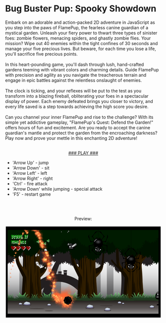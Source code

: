 # Bug Buster Pup: Spooky Showdown
Embark on an adorable and action-packed 2D adventure in JavaScript as you step into the paws of FlamePup, the fearless canine guardian of a mystical garden. Unleash your fiery power to thwart three types of sinister foes: zombie flowers, menacing spiders, and ghastly zombie flies. Your mission? Wipe out 40 enemies within the tight confines of 30 seconds and manage your five precious lives. But beware, for each time you lose a life, you'll sacrifice five precious points.
<br><br>
In this heart-pounding game, you'll dash through lush, hand-crafted gardens teeming with vibrant colors and charming details. Guide FlamePup with precision and agility as you navigate the treacherous terrain and engage in epic battles against the relentless onslaught of enemies.
<br><br>
The clock is ticking, and your reflexes will be put to the test as you transform into a blazing fireball, obliterating your foes in a spectacular display of power. Each enemy defeated brings you closer to victory, and every life saved is a step towards achieving the high score you desire.
<br><br>
Can you channel your inner FlamePup and rise to the challenge? With its simple yet addictive gameplay, "FlamePup's Quest: Defend the Garden!" offers hours of fun and excitement. Are you ready to accept the canine guardian's mantle and protect the garden from the encroaching darkness? Play now and prove your mettle in this enchanting 2D adventure!
<br><br>
<p align="center">
<a href="https://fiukpiotr.github.io/bug-buster-pup/">### PLAY ###</a>
</p>
<ul>
  <li>'Arrow Up' - jump</li>
  <li>'Arrow Down' - sit</li>
  <li>'Arrow Left' - left</li>
  <li>'Arrow Right' - right</li>
  <li>'Ctrl' - fire attack</li>
  <li>'Arrow Down' while jumping - special attack</li>
  <li>'F5' - restart game</li>
</ul>
<br><br>
<p align="center">
  Preview:
  <br><br>
  <img src="/assets/images/sample.png" width="500">
</p>